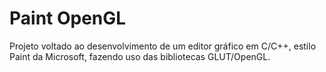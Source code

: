 # Paint OpenGL
Projeto voltado ao desenvolvimento de um editor gráfico em C/C++, estilo Paint da Microsoft, fazendo uso das bibliotecas GLUT/OpenGL. 
